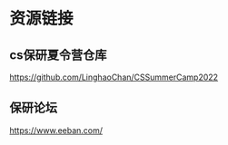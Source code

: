 # 资源链接

## cs保研夏令营仓库
https://github.com/LinghaoChan/CSSummerCamp2022

## 保研论坛
https://www.eeban.com/
